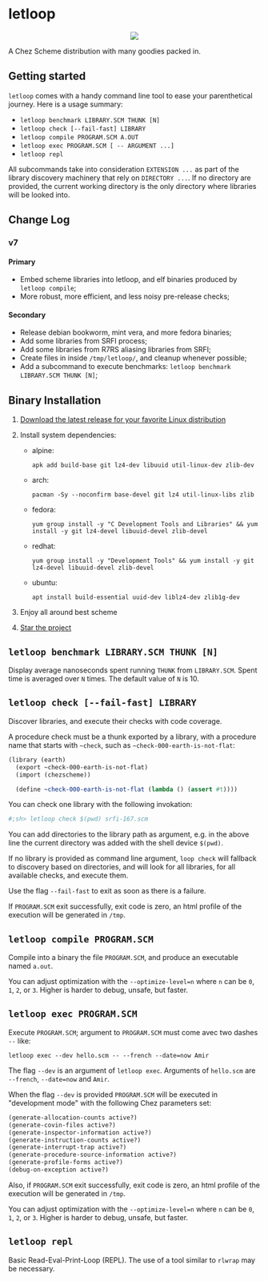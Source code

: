 # letloop

<div align=center>
  <img src="https://raw.githubusercontent.com/letloop/letloop-cli/main/letloop-logo-wide.png" />
</div>

A Chez Scheme distribution with many goodies packed in.

## Getting started

`letloop` comes with a handy command line tool to ease your
parenthetical journey. Here is a usage summary:

- `letloop benchmark LIBRARY.SCM THUNK [N]`
- `letloop check [--fail-fast] LIBRARY`
- `letloop compile PROGRAM.SCM A.OUT`
- `letloop exec PROGRAM.SCM [ -- ARGUMENT ...]`
- `letloop repl`

All subcommands take into consideration `EXTENSION ...` as part of the
library discovery machinery that rely on `DIRECTORY ...`. If no
directory are provided, the current working directory is the only
directory where libraries will be looked into.

## Change Log

### v7

#### Primary

- Embed scheme libraries into letloop, and elf binaries produced by
  `letloop compile`;
- More robust, more efficient, and less noisy pre-release checks;

#### Secondary

- Release debian bookworm, mint vera, and more fedora binaries;
- Add some libraries from SRFI process;
- Add some libraries from R7RS aliasing libraries from SRFI;
- Create files in inside `/tmp/letloop/`, and cleanup whenever possible;
- Add a subcommand to execute benchmarks: `letloop benchmark
  LIBRARY.SCM THUNK [N]`;

## Binary Installation

1. [Download the latest release for your favorite Linux distribution](https://github.com/letloop/cli/releases/latest/)
2. Install system dependencies:

    - alpine:

      ```shell
      apk add build-base git lz4-dev libuuid util-linux-dev zlib-dev
      ```

    - arch:

      ```shell
      pacman -Sy --noconfirm base-devel git lz4 util-linux-libs zlib
      ```

    - fedora:

      ```shell
      yum group install -y "C Development Tools and Libraries" && yum install -y git lz4-devel libuuid-devel zlib-devel
      ```

    - redhat:
      ```shell
      yum group install -y "Development Tools" && yum install -y git lz4-devel libuuid-devel zlib-devel
      ```
    - ubuntu:

      ```shell
      apt install build-essential uuid-dev liblz4-dev zlib1g-dev
      ```

3. Enjoy all around best scheme
4. [Star the project](https://github.com/letloop/cli/stargazers)

## `letloop benchmark LIBRARY.SCM THUNK [N]`

Display average nanoseconds spent running `THUNK` from
`LIBRARY.SCM`. Spent time is averaged over `N` times. The default
value of `N` is 10.

## `letloop check [--fail-fast] LIBRARY`

Discover libraries, and execute their checks with code coverage.

A procedure check must be a thunk exported by a library, with a
procedure name that starts with `~check`, such as
`~check-000-earth-is-not-flat`:

```scheme
(library (earth)
  (export ~check-000-earth-is-not-flat)
  (import (chezscheme))

  (define ~check-000-earth-is-not-flat (lambda () (assert #t))))
```

You can check one library with the following invokation:

```sh
#;sh> letloop check $(pwd) srfi-167.scm
```

You can add directories to the library path as argument, e.g. in the
above line the current directory was added with the shell device
`$(pwd)`.

If no library is provided as command line argument, `loop check` will
fallback to discovery based on directories, and will look for all
libraries, for all available checks, and execute them.

Use the flag `--fail-fast` to exit as soon as there is a failure.

If `PROGRAM.SCM` exit successfully, exit code is zero, an html profile
of the execution will be generated in `/tmp`.

## `letloop compile PROGRAM.SCM`

Compile into a binary the file `PROGRAM.SCM`, and produce an
executable named `a.out`.

You can adjust optimization with the `--optimize-level=n` where `n`
can be `0`, `1`, `2`, or `3`. Higher is harder to debug, unsafe, but
faster.

## `letloop exec PROGRAM.SCM`

Execute `PROGRAM.SCM`; argument to `PROGRAM.SCM` must come avec two
dashes `--` like:

```
letloop exec --dev hello.scm -- --french --date=now Amir
```

The flag `--dev` is an argument of `letloop exec`. Arguments of
`hello.scm` are `--french`, `--date=now` and `Amir`.

When the flag `--dev` is provided `PROGRAM.SCM` will be executed
in "development mode" with the following Chez parameters set:

```scheme
(generate-allocation-counts active?)
(generate-covin-files active?)
(generate-inspector-information active?)
(generate-instruction-counts active?)
(generate-interrupt-trap active?)
(generate-procedure-source-information active?)
(generate-profile-forms active?)
(debug-on-exception active?)
```

Also, if `PROGRAM.SCM` exit successfully, exit code is zero, an html
profile of the execution will be generated in `/tmp`.

You can adjust optimization with the `--optimize-level=n` where `n`
can be `0`, `1`, `2`, or `3`. Higher is harder to debug, unsafe, but
faster.

## `letloop repl`

Basic Read-Eval-Print-Loop (REPL). The use of a tool similar to
`rlwrap` may be necessary.

